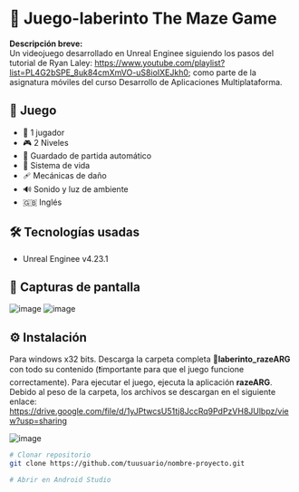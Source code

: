 # 📱 Juego-laberinto The Maze Game

**Descripción breve:**  
Un videojuego desarrollado en Unreal Enginee siguiendo los pasos del tutorial de Ryan Laley: https://www.youtube.com/playlist?list=PL4G2bSPE_8uk84cmXmVO-uS8ioIXEJkh0;  como parte de la asignatura móviles del curso Desarrollo de Aplicaciones Multiplataforma.

## 🚀 Juego
- 👤 1 jugador
- 🎮 2 Niveles
- 💾 Guardado de partida automático
- 🩷 Sistema de vida
- 🩹 Mecánicas de daño
- 🔊 Sonido y luz de ambiente
- 🇬🇧 Inglés

## 🛠️ Tecnologías usadas
- Unreal Enginee v4.23.1

## 📸 Capturas de pantalla
![image](https://github.com/user-attachments/assets/f8a0fbe8-8f7f-4a98-a46a-eed7d7caa22c)
![image](https://github.com/user-attachments/assets/1764f7d7-675d-4055-b2ea-75c3c03b47c6)

## ⚙️ Instalación
Para windows x32 bits.
Descarga la carpeta completa 📁**laberinto_razeARG** con todo su contenido (❗importante para que el juego funcione correctamente). Para ejecutar el juego, ejecuta la aplicación **razeARG**.
Debido al peso de la carpeta, los archivos se descargan en el siguiente enlace: https://drive.google.com/file/d/1yJPtwcsU51tj8JccRq9PdPzVH8JUlbpz/view?usp=sharing

![image](https://github.com/user-attachments/assets/9e0c53de-22e6-4001-b035-f78852c9d77b)


```bash
# Clonar repositorio
git clone https://github.com/tuusuario/nombre-proyecto.git

# Abrir en Android Studio
